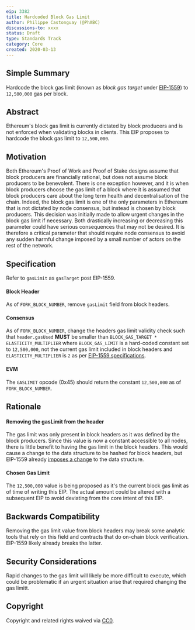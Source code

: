 ```yaml
---
eip: 3382
title: Hardcoded Block Gas Limit
author: Philippe Castonguay (@PhABC)
discussions-to: xxxx
status: Draft
type: Standards Track
category: Core
created: 2020-03-13
---
```


## Simple Summary

Hardcode the block gas limit (known as *block gas target* under [EIP-1559](https://github.com/ethereum/EIPs/blob/master/EIPS/eip-1559.md)) to `12,500,000` gas per block.

## Abstract

Ethereum's block gas limit is currently dictated by block producers and is not enforced when validating blocks in clients. This EIP proposes to hardcode the block gas limit to `12,500,000`.

## Motivation

Both Ethereum's Proof of Work and Proof of Stake designs assume that block producers are financially rational, but does not assume block producers to be benevolent. There is one exception however, and it is when block producers choose the gas limit of a block where it is assumed that block producers care about the long term health and decentralisation of the chain. Indeed, the block gas limit is one of the only parameters in Ethereum that is not dictated by node consensus, but instead is chosen by block producers. This decision was initially made to allow urgent changes in the block gas limit if necessary. Both drastically increasing or decreasing this parameter could have serious consequences that may not be desired. It is therefore a critical parameter that should require node consensus to avoid any sudden harmful change imposed by a small number of actors on the rest of the network.

## Specification
Refer to `gasLimit` as `gasTarget` post EIP-1559.

#### Block Header

As of `FORK_BLOCK_NUMBER`, remove `gasLimit` field from block headers.

#### Consensus

As of `FORK_BLOCK_NUMBER`, change the headers gas limit validity check such that `header.gasUsed` **MUST** be smaller than `BLOCK_GAS_TARGET * ELASTICITY_MULTIPLIER` where `BLOCK_GAS_LIMIT` is a hard-coded constant set to `12,500,000`, not the current gas limit included in block headers and `ELASTICITY_MULTIPLIER` is `2` as per [EIP-1559 specifications](https://github.com/ethereum/EIPs/blob/master/EIPS/eip-1559.md#specification).

#### EVM

The `GASLIMIT` opcode (0x45) should return the constant `12,500,000` as of `FORK_BLOCK_NUMBER`.

## Rationale

#### Removing the gasLimit from the header

The gas limit was only present in block headers as it was defined by the block producers. Since this value is now a constant accessible to all nodes, there is little benefit to having the gas limit in the block headers. This would cause a change to the data structure to be hashed for block headers, but EIP-1559 already [imposes a change](https://github.com/ethereum/EIPs/blob/master/EIPS/eip-1559.md#block-hash-changing) to the data structure.

#### Chosen Gas Limit

The `12,500,000` value is being proposed as it's the current block gas limit as of time of writing this EIP. The actual amount could be altered with a subsequent EIP to avoid deviating from the core intent of this EIP.

## Backwards Compatibility

Removing the gas limit value from block headers may break some analytic tools that rely on this field and contracts that do on-chain block verification. EIP-1559 likely already breaks the latter. 

## Security Considerations
Rapid changes to the gas limit will likely be more difficult to execute, which could be problematic if an urgent situation arise that required changing the gas limitt.


## Copyright

Copyright and related rights waived via [CC0](https://creativecommons.org/publicdomain/zero/1.0/).
